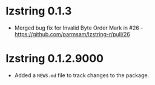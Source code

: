# lzstring 0.1.3

* Merged bug fix for Invalid Byte Order Mark in #26 - https://github.com/parmsam/lzstring-r/pull/26

# lzstring 0.1.2.9000

* Added a `NEWS.md` file to track changes to the package.
